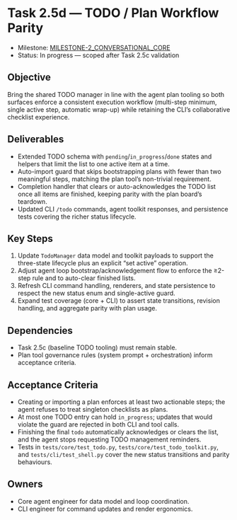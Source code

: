 # Task 2.5d — TODO / Plan Workflow Parity

- Milestone: [MILESTONE-2_CONVERSATIONAL_CORE](../milestones/MILESTONE-2_CONVERSATIONAL_CORE.md)
- Status: In progress — scoped after Task 2.5c validation

## Objective
Bring the shared TODO manager in line with the agent plan tooling so both surfaces enforce a consistent execution workflow (multi-step minimum, single active step, automatic wrap-up) while retaining the CLI’s collaborative checklist experience.

## Deliverables
- Extended TODO schema with `pending`/`in_progress`/`done` states and helpers that limit the list to one active item at a time.
- Auto-import guard that skips bootstrapping plans with fewer than two meaningful steps, matching the plan tool’s non-trivial requirement.
- Completion handler that clears or auto-acknowledges the TODO list once all items are finished, keeping parity with the plan board’s teardown.
- Updated CLI `/todo` commands, agent toolkit responses, and persistence tests covering the richer status lifecycle.

## Key Steps
1. Update `TodoManager` data model and toolkit payloads to support the three-state lifecycle plus an explicit “set active” operation.
2. Adjust agent loop bootstrap/acknowledgement flow to enforce the ≥2-step rule and to auto-clear finished lists.
3. Refresh CLI command handling, renderers, and state persistence to respect the new status enum and single-active guard.
4. Expand test coverage (core + CLI) to assert state transitions, revision handling, and aggregate parity with plan usage.

## Dependencies
- Task 2.5c (baseline TODO tooling) must remain stable.
- Plan tool governance rules (system prompt + orchestration) inform acceptance criteria.

## Acceptance Criteria
- Creating or importing a plan enforces at least two actionable steps; the agent refuses to treat singleton checklists as plans.
- At most one TODO entry can hold `in_progress`; updates that would violate the guard are rejected in both CLI and tool calls.
- Finishing the final `todo` automatically acknowledges or clears the list, and the agent stops requesting TODO management reminders.
- Tests in `tests/core/test_todo.py`, `tests/core/test_todo_toolkit.py`, and `tests/cli/test_shell.py` cover the new status transitions and parity behaviours.

## Owners
- Core agent engineer for data model and loop coordination.
- CLI engineer for command updates and render ergonomics.
